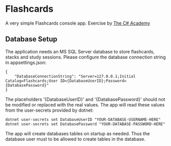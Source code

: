 # Flashcards
A very simple Flashcards console app. Exercise by [The C# Academy](https://www.thecsharpacademy.com)

## Database Setup
The application needs an MS SQL Server database to store flashcards, stacks and study sessions.
Please configure the database connection string in appsettings.json:
```
{
    "DatabaseConnectionString": "Server=127.0.0.1;Initial Catalog=Flashcards;User ID={DatabaseUserID};Password={DatabasePassword}"
}
```
The placeholders '{DatabaseUserID}' and '{DatabasePassword}' should not be modified or replaced with the real values. The app will read these values from the user-secrets provided by dotnet:
```
dotnet user-secrets set DatabaseUserID "YOUR-DATABASE-USERNAME-HERE"
dotnet user-secrets set DatabasePassword "YOUR-DATABASE-PASSWORD-HERE"
```
The app will create databases tables on startup as needed.
Thus the database user must to be allowed to create tables in the database.
